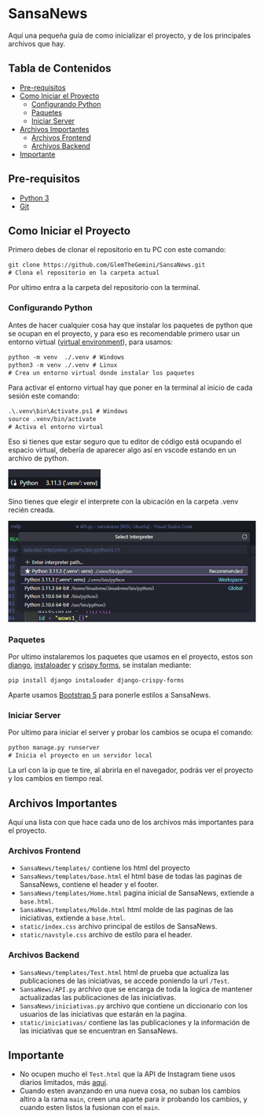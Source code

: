 # SansaNews

Aquí una pequeña guía de como inicializar el proyecto, y de los principales archivos que hay.

## Tabla de Contenidos

- [Pre-requisitos](#pre-requisitos)
- [Como Iniciar el Proyecto](#como-iniciar-el-proyecto)
  - [Configurando Python](#configurando-python)
  - [Paquetes](#paquetes)
  - [Iniciar Server](#iniciar-server)
- [Archivos Importantes](#archivos-importantes)
  - [Archivos Frontend](#archivos-frontend)
  - [Archivos Backend](#archivos-backend)
- [Importante](#importante)

## Pre-requisitos

- [Python 3](https://www.python.org/downloads/)
- [Git](https://git-scm.com/downloads)

## Como Iniciar el Proyecto

Primero debes de clonar el repositorio en tu PC con este comando:

``` shell
git clone https://github.com/GlemTheGemini/SansaNews.git
# Clona el repositorio en la carpeta actual
```

Por ultimo entra a la carpeta del repositorio con la terminal.

### Configurando Python

Antes de hacer cualquier cosa hay que instalar los paquetes de python que se ocupan en el proyecto, y para eso es recomendable primero usar un entorno virtual ([virtual environment](https://docs.python.org/3/library/venv.html)), para usamos:

``` shell
python -m venv  ./.venv # Windows
python3 -m venv ./.venv # Linux
# Crea un entorno virtual donde instalar los paquetes
```

Para activar el entorno virtual hay que poner en la terminal al inicio de cada sesión este comando:

``` shell
.\.venv\bin\Activate.ps1 # Windows
source .venv/bin/activate
# Activa el entorno virtual
```

Eso si tienes que estar seguro que tu editor de código está ocupando el espacio virtual, debería de aparecer algo así en vscode estando en un archivo de python.

![venv](docs/Screenshot%202023-04-18%20194222.png)

Sino tienes que elegir el interprete con la ubicación en la carpeta .venv recién creada.

![venv2](docs/Screenshot%202023-04-18%20201449.png)

### Paquetes

Por ultimo instalaremos los paquetes que usamos en el proyecto, estos son [django](https://docs.djangoproject.com/en/4.2/), [instaloader](https://instaloader.github.io/) y [crispy forms](https://pypi.org/project/django-crispy-forms/), se instalan mediante:

``` shell
pip install django instaloader django-crispy-forms
```

Aparte usamos [Bootstrap 5](https://getbootstrap.com/docs/5.1/getting-started/introduction/) para ponerle estilos a SansaNews.

### Iniciar Server

Por ultimo para iniciar el server y probar los cambios se ocupa el comando:

``` shell
python manage.py runserver
# Inicia el proyecto en un servidor local
```

La url con la ip que te tire, al abrirla en el navegador, podrás ver el proyecto y los cambios en tiempo real.

## Archivos Importantes

Aquí una lista con que hace cada uno de los archivos más importantes para el proyecto.

### Archivos Frontend

- `SansaNews/templates/` contiene los html del proyecto
- `SansaNews/templates/base.html` el html base de todas las paginas de SansaNews, contiene el header y el footer.
- `SansaNews/templates/Home.html` pagina inicial de SansaNews, extiende a `base.html`.
- `SansaNews/templates/Molde.html` html molde de las paginas de las iniciativas, extiende a `base.html`.
- `static/index.css` archivo principal de estilos de SansaNews.
- `static/navstyle.css` archivo de estilo para el header.

### Archivos Backend

- `SansaNews/templates/Test.html` html de prueba que actualiza las publicaciones de las iniciativas, se accede poniendo la url `/Test`.
- `SansaNews/API.py` archivo que se encarga de toda la logica de mantener actualizadas las publicaciones de las iniciativas.
- `SansaNews/iniciativas.py` archivo que contiene un diccionario con los usuarios de las iniciativas que estarán en la pagina.
- `static/iniciativas/` contiene las las publicaciones y la información de las iniciativas que se encuentran en SansaNews.

## Importante

- No ocupen mucho el `Test.html` que la API de Instagram tiene usos diarios limitados, más [aquí](https://instaloader.github.io/troubleshooting.html).
- Cuando esten avanzando en una nueva cosa, no suban los cambios altiro a la rama `main`, creen una aparte para ir probando los cambios, y cuando esten listos la fusionan con el `main`.
